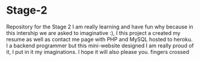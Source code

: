 # Stage-2
Repository for the Stage 2
I am really learning and have fun why because in this intership we are asked to imaginative :), I this project a created my resume as well as contact me page with PHP and MySQL hosted to heroku.
I a backend programmer but this mini-website designed I am really proud of it, I put in it my imaginations. I hope it will also please you. fingers crossed
